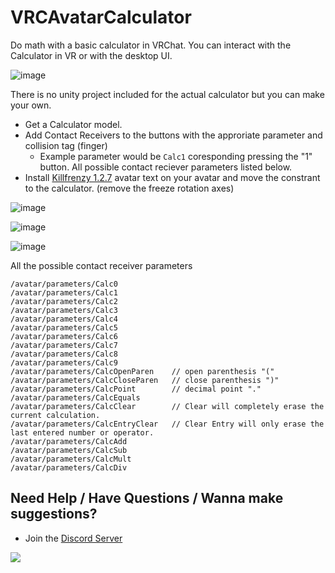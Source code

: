 # VRCAvatarCalculator
Do math with a basic calculator in VRChat. You can interact with the Calculator in VR or with the desktop UI.


![image](https://user-images.githubusercontent.com/101527472/229595934-64864168-13f4-4a41-b421-a5e3c035cda4.png)



There is no unity project included for the actual calculator but you can make your own.
- Get a Calculator model.
- Add Contact Receivers to the buttons with the approriate parameter and collision tag (finger)
    - Example parameter would be ```Calc1``` coresponding pressing the "1" button. All possible contact reciever parameters listed below. 
 - Install [Killfrenzy 1.2.7](https://github.com/killfrenzy96/KillFrenzyAvatarText/releases/tag/1.2.7) avatar text on your avatar and move the constrant to the calculator. (remove the freeze rotation axes)



![image](https://user-images.githubusercontent.com/101527472/229594372-b5796979-f9a8-4a12-81ad-ce36c2405dd4.png)

![image](https://user-images.githubusercontent.com/101527472/229594556-e3065161-13f2-41c2-9958-136b9e32d774.png)

![image](https://user-images.githubusercontent.com/101527472/229597107-71606b10-10dd-41f1-a056-4c712bd91e39.png)



All the possible contact receiver parameters
```
/avatar/parameters/Calc0  
/avatar/parameters/Calc1  
/avatar/parameters/Calc2  
/avatar/parameters/Calc3  
/avatar/parameters/Calc4
/avatar/parameters/Calc5
/avatar/parameters/Calc6
/avatar/parameters/Calc7
/avatar/parameters/Calc8
/avatar/parameters/Calc9
/avatar/parameters/CalcOpenParen    // open parenthesis "("
/avatar/parameters/CalcCloseParen   // close parenthesis ")"
/avatar/parameters/CalcPoint        // decimal point "."
/avatar/parameters/CalcEquals
/avatar/parameters/CalcClear        // Clear will completely erase the current calculation. 
/avatar/parameters/CalcEntryClear   // Clear Entry will only erase the last entered number or operator.
/avatar/parameters/CalcAdd
/avatar/parameters/CalcSub
/avatar/parameters/CalcMult
/avatar/parameters/CalcDiv
```

## Need Help / Have Questions / Wanna make suggestions?
-  Join the [Discord Server](https://discord.gg/YjgR9SWPnW) <br />
  
<a href="https://discord.gg/YjgR9SWPnW"><img src="https://discordapp.com/api/guilds/681732152517591048/widget.png?style=banner2" /></a>
